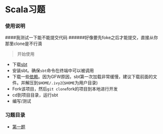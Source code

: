 Scala习题
========

### 使用说明

####我测试一下能不能提交代码
######好像要先foke之后才能提交，直接从你那里clone是不行滴

> 开始使用

* 下载[sbt](http://www.scala-sbt.org/download.html)
* 安装sbt。确保`sbt`命令在终端中可以被调用
* 下载一些[依赖](http://pan.baidu.com/s/1sjJWyD3)。因为GFW原因，sbt第一次加载非常缓慢，建议下载前面的文件。并解压到`$HOME/.ivy2`(`$HOME`为用户目录)
* Fork该项目，然后`git clone`fork的项目到本地进行开发
* cd到项目目录，运行sbt
* 编写/测试

### 习题目录
+ [第一题](https://github.com/jilen/scala-quiz/blob/master/src/quiz/pie-random.md)
